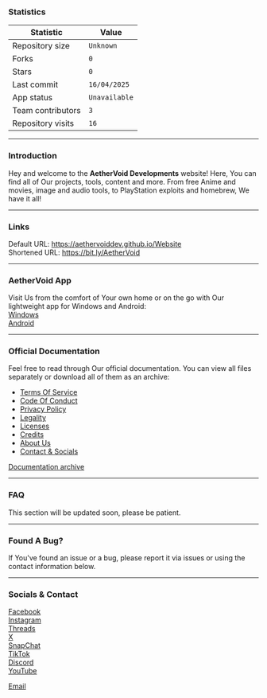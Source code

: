 ### Statistics
| Statistic                   | Value                             |
|---------------------------|------------------------------------|
| Repository size     | `Unknown`                               |
| Forks         | `0`                              |
| Stars                 | `0`                               |
| Last commit    | `16/04/2025`                             |
| App status         | `Unavailable`                         |
| Team contributors         | `3`                          |
| Repository visits         | `16`                       |
---

### Introduction
Hey and welcome to the **AetherVoid Developments** website! Here, You can find all of Our projects, tools, content and more. From free Anime and movies, image and audio tools, to PlayStation exploits and homebrew, We have it all!

---

### Links
Default URL: https://aethervoiddev.github.io/Website  
Shortened URL: https://bit.ly/AetherVoid  

---

### AetherVoid App
Visit Us from the comfort of Your own home or on the go with Our lightweight app for Windows and Android:  
[Windows](https://google.com/404)  
[Android](https://google.com/404)  

---

### Official Documentation
Feel free to read through Our official documentation. You can view all files separately or download all of them as an archive:  
- [Terms Of Service](https://google.com/404)  
- [Code Of Conduct](https://google.com/404)  
- [Privacy Policy](https://google.com/404)  
- [Legality](https://google.com/404)  
- [Licenses](https://google.com/404)  
- [Credits](https://google.com/404)  
- [About Us](https://google.com/404)  
- [Contact & Socials](https://google.com/404)  

[Documentation archive](https://google.com/404)  

---

### FAQ
This section will be updated soon, please be patient.

---

### Found A Bug?
If You've found an issue or a bug, please report it via issues or using the contact information below.

---

### Socials & Contact
[Facebook](https://google.com/404)  
[Instagram](https://google.com/404)  
[Threads](https://google.com/404)  
[X](https://google.com/404)  
[SnapChat](https://google.com/404)  
[TikTok](https://google.com/404)  
[Discord](https://google.com/404)  
[YouTube](https://google.com/404)  

[Email](https://google.com/404)  
